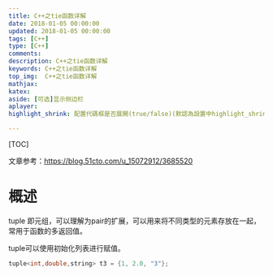 ```yaml
---
title: C++之tie函数详解
date: 2018-01-05 00:00:00
updated: 2018-01-05 00:00:00
tags: [C++]
type: [C++]
comments:
description: C++之tie函数详解
keywords: C++之tie函数详解
top_img:  C++之tie函数详解
mathjax:
katex:
aside: [可选]显示侧边栏
aplayer:
highlight_shrink: 配置代碼框是否展開(true/false)(默認為設置中highlight_shrink的配置)

---
```


[TOC]

文章参考：https://blog.51cto.com/u_15072912/3685520

# 概述

tuple 即元组，可以理解为pair的扩展，可以用来将不同类型的元素存放在一起，常用于函数的多返回值。

tuple可以使用初始化列表进行赋值。

```c++
tuple<int,double,string> t3 = {1, 2.0, "3"};
```


